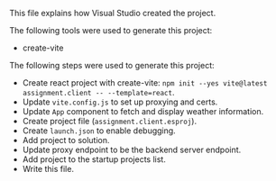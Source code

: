 This file explains how Visual Studio created the project.

The following tools were used to generate this project:
- create-vite

The following steps were used to generate this project:
- Create react project with create-vite: `npm init --yes vite@latest assignment.client -- --template=react`.
- Update `vite.config.js` to set up proxying and certs.
- Update `App` component to fetch and display weather information.
- Create project file (`assignment.client.esproj`).
- Create `launch.json` to enable debugging.
- Add project to solution.
- Update proxy endpoint to be the backend server endpoint.
- Add project to the startup projects list.
- Write this file.
